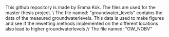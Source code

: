 This github repository is made by Emma Kok. The files are used for the master thesis project. \\
The file named: "groundwater_levels" contains the data of the measured groundwaterlevels. This data is used to make figures and see if the rewetting methods implemented on the different locations also lead to higher groundwaterlevels //
The file named: "OW_NOBV"
